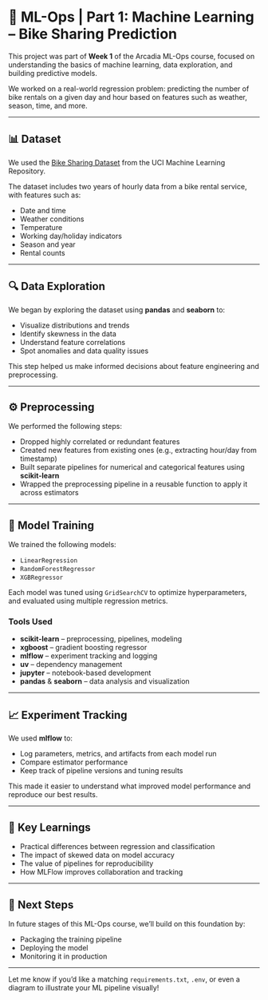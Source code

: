 # 🚴 ML-Ops | Part 1: Machine Learning – Bike Sharing Prediction

This project was part of **Week 1** of the Arcadia ML-Ops course, focused on understanding the basics of machine learning, data exploration, and building predictive models.

We worked on a real-world regression problem: predicting the number of bike rentals on a given day and hour based on features such as weather, season, time, and more.

---

## 📊 Dataset

We used the [Bike Sharing Dataset](https://archive.ics.uci.edu/dataset/275/bike+sharing+dataset) from the UCI Machine Learning Repository.

The dataset includes two years of hourly data from a bike rental service, with features such as:
- Date and time
- Weather conditions
- Temperature
- Working day/holiday indicators
- Season and year
- Rental counts

---

## 🔍 Data Exploration

We began by exploring the dataset using **pandas** and **seaborn** to:
- Visualize distributions and trends
- Identify skewness in the data
- Understand feature correlations
- Spot anomalies and data quality issues

This step helped us make informed decisions about feature engineering and preprocessing.

---

## ⚙️ Preprocessing

We performed the following steps:
- Dropped highly correlated or redundant features
- Created new features from existing ones (e.g., extracting hour/day from timestamp)
- Built separate pipelines for numerical and categorical features using **scikit-learn**
- Wrapped the preprocessing pipeline in a reusable function to apply it across estimators

---

## 🤖 Model Training

We trained the following models:
- `LinearRegression`
- `RandomForestRegressor`
- `XGBRegressor`

Each model was tuned using `GridSearchCV` to optimize hyperparameters, and evaluated using multiple regression metrics.

### Tools Used
- **scikit-learn** – preprocessing, pipelines, modeling
- **xgboost** – gradient boosting regressor
- **mlflow** – experiment tracking and logging
- **uv** – dependency management
- **jupyter** – notebook-based development
- **pandas** & **seaborn** – data analysis and visualization

---

## 📈 Experiment Tracking

We used **mlflow** to:
- Log parameters, metrics, and artifacts from each model run
- Compare estimator performance
- Keep track of pipeline versions and tuning results

This made it easier to understand what improved model performance and reproduce our best results.

---

## 🧠 Key Learnings

- Practical differences between regression and classification
- The impact of skewed data on model accuracy
- The value of pipelines for reproducibility
- How MLFlow improves collaboration and tracking

---

## 🚀 Next Steps

In future stages of this ML-Ops course, we’ll build on this foundation by:
- Packaging the training pipeline
- Deploying the model
- Monitoring it in production

---

Let me know if you’d like a matching `requirements.txt`, `.env`, or even a diagram to illustrate your ML pipeline visually!
